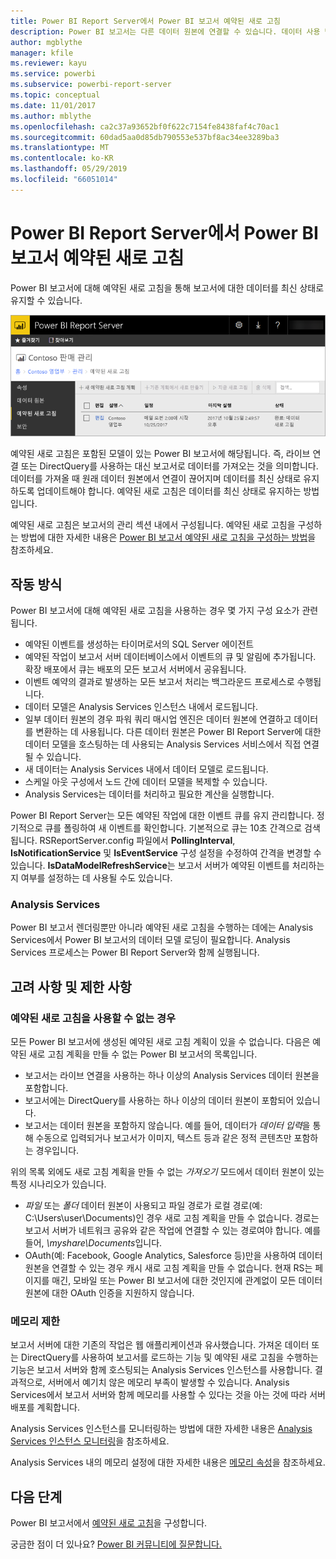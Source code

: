 ```yaml
---
title: Power BI Report Server에서 Power BI 보고서 예약된 새로 고침
description: Power BI 보고서는 다른 데이터 원본에 연결할 수 있습니다. 데이터 사용 방법에 따라 다른 데이터 원본을 사용할 수 있습니다.
author: mgblythe
manager: kfile
ms.reviewer: kayu
ms.service: powerbi
ms.subservice: powerbi-report-server
ms.topic: conceptual
ms.date: 11/01/2017
ms.author: mblythe
ms.openlocfilehash: ca2c37a93652bf0f622c7154fe8438faf4c70ac1
ms.sourcegitcommit: 60dad5aa0d85db790553e537bf8ac34ee3289ba3
ms.translationtype: MT
ms.contentlocale: ko-KR
ms.lasthandoff: 05/29/2019
ms.locfileid: "66051014"
---
```

# <a name="power-bi-report-scheduled-refresh-in-power-bi-report-server"></a>Power BI Report Server에서 Power BI 보고서 예약된 새로 고침
Power BI 보고서에 대해 예약된 새로 고침을 통해 보고서에 대한 데이터를 최신 상태로 유지할 수 있습니다.

![Power BI Report Server 내의 예약된 새로 고침](media/scheduled-refresh/scheduled-refresh-success.png)

예약된 새로 고침은 포함된 모델이 있는 Power BI 보고서에 해당됩니다. 즉, 라이브 연결 또는 DirectQuery를 사용하는 대신 보고서로 데이터를 가져오는 것을 의미합니다. 데이터를 가져올 때 원래 데이터 원본에서 연결이 끊어지며 데이터를 최신 상태로 유지하도록 업데이트해야 합니다. 예약된 새로 고침은 데이터를 최신 상태로 유지하는 방법입니다.

예약된 새로 고침은 보고서의 관리 섹션 내에서 구성됩니다. 예약된 새로 고침을 구성하는 방법에 대한 자세한 내용은 [Power BI 보고서 예약된 새로 고침을 구성하는 방법](configure-scheduled-refresh.md)을 참조하세요.

## <a name="how-this-works"></a>작동 방식
Power BI 보고서에 대해 예약된 새로 고침을 사용하는 경우 몇 가지 구성 요소가 관련됩니다.

* 예약된 이벤트를 생성하는 타이머로서의 SQL Server 에이전트
* 예약된 작업이 보고서 서버 데이터베이스에서 이벤트의 큐 및 알림에 추가됩니다. 확장 배포에서 큐는 배포의 모든 보고서 서버에서 공유됩니다.
* 이벤트 예약의 결과로 발생하는 모든 보고서 처리는 백그라운드 프로세스로 수행됩니다.
* 데이터 모델은 Analysis Services 인스턴스 내에서 로드됩니다.
* 일부 데이터 원본의 경우 파워 쿼리 매시업 엔진은 데이터 원본에 연결하고 데이터를 변환하는 데 사용됩니다. 다른 데이터 원본은 Power BI Report Server에 대한 데이터 모델을 호스팅하는 데 사용되는 Analysis Services 서비스에서 직접 연결될 수 있습니다.
* 새 데이터는 Analysis Services 내에서 데이터 모델로 로드됩니다.
* 스케일 아웃 구성에서 노드 간에 데이터 모델을 복제할 수 있습니다.
* Analysis Services는 데이터를 처리하고 필요한 계산을 실행합니다.

Power BI Report Server는 모든 예약된 작업에 대한 이벤트 큐를 유지 관리합니다. 정기적으로 큐를 폴링하여 새 이벤트를 확인합니다. 기본적으로 큐는 10초 간격으로 검색됩니다. RSReportServer.config 파일에서 **PollingInterval**, **IsNotificationService** 및 **IsEventService** 구성 설정을 수정하여 간격을 변경할 수 있습니다. **IsDataModelRefreshService**는 보고서 서버가 예약된 이벤트를 처리하는지 여부를 설정하는 데 사용될 수도 있습니다.

### <a name="analysis-services"></a>Analysis Services
Power BI 보고서 렌더링뿐만 아니라 예약된 새로 고침을 수행하는 데에는 Analysis Services에서 Power BI 보고서의 데이터 모델 로딩이 필요합니다. Analysis Services 프로세스는 Power BI Report Server와 함께 실행됩니다.

## <a name="considerations-and-limitations"></a>고려 사항 및 제한 사항
### <a name="when-scheduled-refresh-cant-be-used"></a>예약된 새로 고침을 사용할 수 없는 경우
모든 Power BI 보고서에 생성된 예약된 새로 고침 계획이 있을 수 없습니다. 다음은 예약된 새로 고침 계획을 만들 수 없는 Power BI 보고서의 목록입니다.

* 보고서는 라이브 연결을 사용하는 하나 이상의 Analysis Services 데이터 원본을 포함합니다.
* 보고서에는 DirectQuery를 사용하는 하나 이상의 데이터 원본이 포함되어 있습니다.
* 보고서는 데이터 원본을 포함하지 않습니다. 예를 들어, 데이터가 *데이터 입력*을 통해 수동으로 입력되거나 보고서가 이미지, 텍스트 등과 같은 정적 콘텐츠만 포함하는 경우입니다.

위의 목록 외에도 새로 고침 계획을 만들 수 없는 *가져오기* 모드에서 데이터 원본이 있는 특정 시나리오가 있습니다.

* *파일* 또는 *폴더* 데이터 원본이 사용되고 파일 경로가 로컬 경로(예: C:\Users\user\Documents)인 경우 새로 고침 계획을 만들 수 없습니다. 경로는 보고서 서버가 네트워크 공유와 같은 작업에 연결할 수 있는 경로여야 합니다. 예를 들어, *\\myshare\Documents*입니다.
* OAuth(예: Facebook, Google Analytics, Salesforce 등)만을 사용하여 데이터 원본을 연결할 수 있는 경우 캐시 새로 고침 계획을 만들 수 없습니다. 현재 RS는 페이지를 매긴, 모바일 또는 Power BI 보고서에 대한 것인지에 관계없이 모든 데이터 원본에 대한 OAuth 인증을 지원하지 않습니다.

### <a name="memory-limits"></a>메모리 제한
보고서 서버에 대한 기존의 작업은 웹 애플리케이션과 유사했습니다. 가져온 데이터 또는 DirectQuery를 사용하여 보고서를 로드하는 기능 및 예약된 새로 고침을 수행하는 기능은 보고서 서버와 함께 호스팅되는 Analysis Services 인스턴스를 사용합니다. 결과적으로, 서버에서 예기치 않은 메모리 부족이 발생할 수 있습니다. Analysis Services에서 보고서 서버와 함께 메모리를 사용할 수 있다는 것을 아는 것에 따라 서버 배포를 계획합니다.

Analysis Services 인스턴스를 모니터링하는 방법에 대한 자세한 내용은 [Analysis Services 인스턴스 모니터링](https://docs.microsoft.com/sql/analysis-services/instances/monitor-an-analysis-services-instance)을 참조하세요.

Analysis Services 내의 메모리 설정에 대한 자세한 내용은 [메모리 속성](https://docs.microsoft.com/sql/analysis-services/server-properties/memory-properties)을 참조하세요.

## <a name="next-steps"></a>다음 단계
Power BI 보고서에서 [예약된 새로 고침](configure-scheduled-refresh.md)을 구성합니다.

궁금한 점이 더 있나요? [Power BI 커뮤니티에 질문합니다.](https://community.powerbi.com/)

